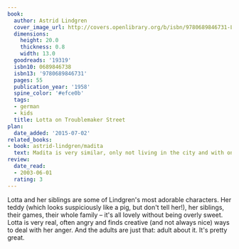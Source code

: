 ```yaml
---
book:
  author: Astrid Lindgren
  cover_image_url: http://covers.openlibrary.org/b/isbn/9780689846731-L.jpg
  dimensions:
    height: 20.0
    thickness: 0.8
    width: 13.0
  goodreads: '19319'
  isbn10: 0689846738
  isbn13: '9780689846731'
  pages: 55
  publication_year: '1958'
  spine_color: '#efce0b'
  tags:
  - german
  - kids
  title: Lotta on Troublemaker Street
plan:
  date_added: '2015-07-02'
related_books:
- book: astrid-lindgren/madita
  text: Madita is very similar, only not living in the city and with only two kids.
review:
  date_read:
  - 2003-06-01
  rating: 3
---
```


Lotta and her siblings are some of Lindgren's most adorable characters. Her teddy (which looks suspiciously like a pig,
but don't tell her!), her siblings, their games, their whole family – it's all lovely without being overly sweet. Lotta
is very real, often angry and finds creative (and not always nice) ways to deal with her anger. And the adults are just
that: adult about it. It's pretty great.
